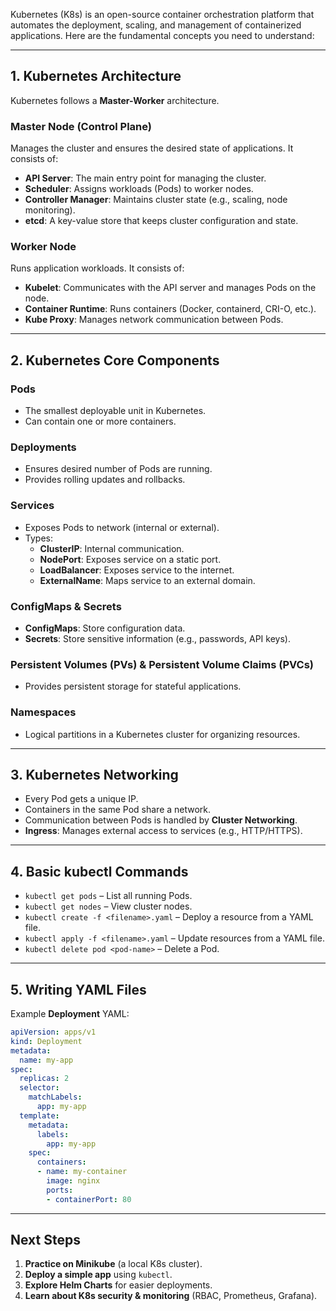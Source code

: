 Kubernetes (K8s) is an open-source container orchestration platform that automates the deployment, scaling, and management of containerized applications. Here are the fundamental concepts you need to understand:

---

## **1. Kubernetes Architecture**
Kubernetes follows a **Master-Worker** architecture.

### **Master Node (Control Plane)**
Manages the cluster and ensures the desired state of applications. It consists of:
- **API Server**: The main entry point for managing the cluster.
- **Scheduler**: Assigns workloads (Pods) to worker nodes.
- **Controller Manager**: Maintains cluster state (e.g., scaling, node monitoring).
- **etcd**: A key-value store that keeps cluster configuration and state.

### **Worker Node**
Runs application workloads. It consists of:
- **Kubelet**: Communicates with the API server and manages Pods on the node.
- **Container Runtime**: Runs containers (Docker, containerd, CRI-O, etc.).
- **Kube Proxy**: Manages network communication between Pods.

---

## **2. Kubernetes Core Components**
### **Pods**
- The smallest deployable unit in Kubernetes.
- Can contain one or more containers.

### **Deployments**
- Ensures desired number of Pods are running.
- Provides rolling updates and rollbacks.

### **Services**
- Exposes Pods to network (internal or external).
- Types:
  - **ClusterIP**: Internal communication.
  - **NodePort**: Exposes service on a static port.
  - **LoadBalancer**: Exposes service to the internet.
  - **ExternalName**: Maps service to an external domain.

### **ConfigMaps & Secrets**
- **ConfigMaps**: Store configuration data.
- **Secrets**: Store sensitive information (e.g., passwords, API keys).

### **Persistent Volumes (PVs) & Persistent Volume Claims (PVCs)**
- Provides persistent storage for stateful applications.

### **Namespaces**
- Logical partitions in a Kubernetes cluster for organizing resources.

---

## **3. Kubernetes Networking**
- Every Pod gets a unique IP.
- Containers in the same Pod share a network.
- Communication between Pods is handled by **Cluster Networking**.
- **Ingress**: Manages external access to services (e.g., HTTP/HTTPS).

---

## **4. Basic kubectl Commands**
- `kubectl get pods` – List all running Pods.
- `kubectl get nodes` – View cluster nodes.
- `kubectl create -f <filename>.yaml` – Deploy a resource from a YAML file.
- `kubectl apply -f <filename>.yaml` – Update resources from a YAML file.
- `kubectl delete pod <pod-name>` – Delete a Pod.

---

## **5. Writing YAML Files**
Example **Deployment** YAML:

```yaml
apiVersion: apps/v1
kind: Deployment
metadata:
  name: my-app
spec:
  replicas: 2
  selector:
    matchLabels:
      app: my-app
  template:
    metadata:
      labels:
        app: my-app
    spec:
      containers:
      - name: my-container
        image: nginx
        ports:
        - containerPort: 80
```

---

## **Next Steps**
1. **Practice on Minikube** (a local K8s cluster).
2. **Deploy a simple app** using `kubectl`.
3. **Explore Helm Charts** for easier deployments.
4. **Learn about K8s security & monitoring** (RBAC, Prometheus, Grafana).

